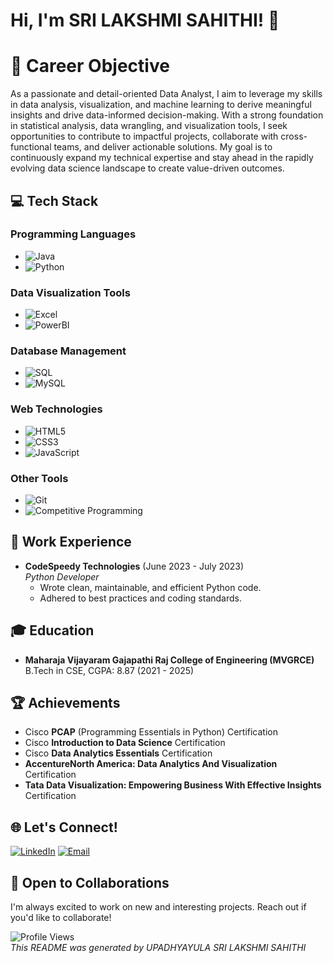 # Hi, I'm SRI LAKSHMI SAHITHI! 👋

# 🎯 Career Objective
As a passionate and detail-oriented Data Analyst, I aim to leverage my skills in data analysis, visualization, and machine learning to derive meaningful insights and drive data-informed decision-making. With a strong foundation in statistical analysis, data wrangling, and visualization tools, I seek opportunities to contribute to impactful projects, collaborate with cross-functional teams, and deliver actionable solutions. My goal is to continuously expand my technical expertise and stay ahead in the rapidly evolving data science landscape to create value-driven outcomes.

## 💻 Tech Stack


### **Programming Languages**
- ![Java](https://img.shields.io/badge/-Java-007396?style=flat&logo=java&logoColor=white)
- ![Python](https://img.shields.io/badge/-Python-3776AB?style=flat&logo=python&logoColor=white)

### **Data Visualization Tools**
- ![Excel](https://img.shields.io/badge/-Excel-217346?style=flat-square&logo=microsoft-excel&logoColor=white)
- ![PowerBI](https://img.shields.io/badge/-PowerBI-F2C811?style=flat-square&logo=powerbi&logoColor=black)

### **Database Management**
- ![SQL](https://img.shields.io/badge/-SQL-003B57?style=flat&logo=postgresql&logoColor=white)
- ![MySQL](https://img.shields.io/badge/-MySQL-4479A1?style=flat-square&logo=mysql&logoColor=white)

### **Web Technologies**
- ![HTML5](https://img.shields.io/badge/-HTML5-E34F26?style=flat&logo=html5&logoColor=white)
- ![CSS3](https://img.shields.io/badge/-CSS3-1572B6?style=flat&logo=css3&logoColor=white)
- ![JavaScript](https://img.shields.io/badge/-JavaScript-F7DF1E?style=flat&logo=javascript&logoColor=black)

### **Other Tools**
- ![Git](https://img.shields.io/badge/-Git-F05032?style=flat&logo=git&logoColor=white)
- ![Competitive Programming](https://img.shields.io/badge/-Competitive%20Programming-2D2D2D?style=flat&logo=codeforces&logoColor=white)


## 💼 Work Experience

- **CodeSpeedy Technologies** (June 2023 - July 2023)  
  *Python Developer*  
  - Wrote clean, maintainable, and efficient Python code.
  - Adhered to best practices and coding standards.
 
## 🎓 Education

- **Maharaja Vijayaram Gajapathi Raj College of Engineering (MVGRCE)**  
  B.Tech in CSE, CGPA: 8.87 (2021 - 2025)

## 🏆 Achievements

- Cisco **PCAP** (Programming Essentials in Python) Certification
- Cisco **Introduction to Data Science** Certification
- Cisco **Data Analytics Essentials** Certification
- **AccentureNorth America: Data Analytics And Visualization** Certification
- **Tata Data Visualization: Empowering Business With Effective Insights** Certification

## 🌐 Let's Connect!

[![LinkedIn](https://img.shields.io/badge/-LinkedIn-0077B5?style=flat-square&logo=linkedin&logoColor=white)](https://www.linkedin.com/in/upadhyayula-sri-lakshmi-sahithi-a97700247/)
[![Email](https://img.shields.io/badge/-Email-D14836?style=flat-square&logo=gmail&logoColor=white)](mailto:uslsahithi8@gmail.com)


## 🤝 Open to Collaborations

I'm always excited to work on new and interesting projects. Reach out if you'd like to collaborate!


![Profile Views](https://komarev.com/ghpvc/?username=USLsahithi)  
*This README was generated by UPADHYAYULA SRI LAKSHMI SAHITHI*

